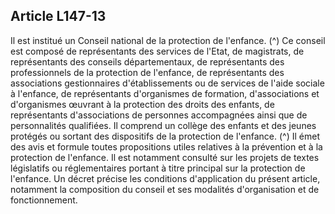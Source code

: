## Article L147-13

Il est institué un Conseil national de la protection de l'enfance. (^)
Ce conseil est composé de représentants des services de l'Etat, de magistrats, de représentants des conseils
départementaux, de représentants des professionnels de la protection de l'enfance, de représentants des
associations gestionnaires d'établissements ou de services de l'aide sociale à l'enfance, de représentants
d'organismes de formation, d'associations et d'organismes œuvrant à la protection des droits des enfants, de
représentants d'associations de personnes accompagnées ainsi que de personnalités qualifiées. Il comprend
un collège des enfants et des jeunes protégés ou sortant des dispositifs de la protection de l'enfance. (^)
Il émet des avis et formule toutes propositions utiles relatives à la prévention et à la protection de l'enfance.
Il est notamment consulté sur les projets de textes législatifs ou réglementaires portant à titre principal sur la
protection de l'enfance.
Un décret précise les conditions d'application du présent article, notamment la composition du conseil et ses
modalités d'organisation et de fonctionnement.


